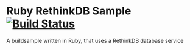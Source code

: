 Ruby RethinkDB Sample [![Build Status](https://apibeta.shippable.com/projects/539b8e9229b2203200f08d6b/badge/master)](https://beta.shippable.com/projects/539b8e9229b2203200f08d6b)
=================

A buildsample written in Ruby, that uses a RethinkDB database service

